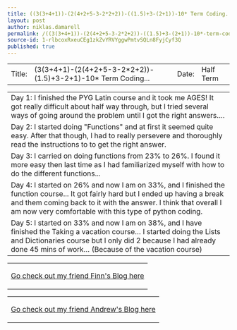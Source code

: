 ```yaml
---
title: ((3(3+4+1))-(2(4+2+5-3-2*2+2))-((1.5)+3-(2+1))-10* Term Coding...
layout: post
author: niklas.damarell
permalink: /((3(3+4+1))-(2(4+2+5-3-2*2+2))-((1.5)+3-(2+1))-10*-term-coding.../
source-id: 1-rlbcoxRxeuCEg1zkZvYRVYggwPmtvSQLn8FyjCyf3Q
published: true
---
```

<table>
  <tr>
    <td>Title:</td>
    <td>(3(3+4+1)-(2(4+2+5-3-2*2+2))-(1.5)+3-2+1)-10* Term Coding...</td>
    <td>Date:</td>
    <td> Half Term</td>
  </tr>
</table>


<table>
  <tr>
    <td>Day 1:
I finished the PYG Latin course and it took me AGES! It got really difficult about half way through, but I tried several ways of going around the problem until I got the right answers….</td>
  </tr>
  <tr>
    <td> Day 2: 
I started doing "Functions" and at first it seemed quite easy. After that though, I had to really persevere and thoroughly read the instructions to to get the right answer.</td>
  </tr>
  <tr>
    <td>Day 3: 
I carried on doing functions from 23% to 26%. I found it more easy then last time as I had familiarized myself with how to do the different functions...</td>
  </tr>
  <tr>
    <td>Day 4: 
I started on 26% and now I am on 33%, and I finished the function course... It got fairly hard but I ended up having a break and them coming back to it with the answer. I think that overall I am now very comfortable with this type of python coding. </td>
  </tr>
  <tr>
    <td>Day 5:
I started on 33% and now I am on 38%, and I have finished the Taking a vacation course… I started doing the Lists and Dictionaries course but I only did 2 because I had already done 45 mins of work… (Because of the vacation course) </td>
  </tr>
</table>


<table>
  <tr>
    <td><html>
<body>

<p><a href="https://finnhammerkick3009.github.io/
">Go check out my friend Finn's Blog here</a></p>

</body>
</html></td>
  </tr>
</table>


<table>
  <tr>
    <td><html>
<body>

<p><a href="https://xxandrew99.github.io/
">Go check out my friend Andrew's Blog here</a></p>

</body>
</html></td>
  </tr>
</table>


